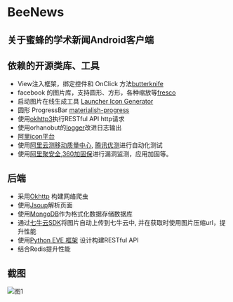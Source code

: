# BeeNews

## 关于蜜蜂的学术新闻Android客户端

## 依赖的开源类库、工具

 - View注入框架，绑定控件和 OnClick 方法[butterknife](https://github.com/JakeWharton/butterknife)
 - facebook 的图片库，支持圆形、方形，各种缩放等[fresco](https://github.com/facebook/fresco)
 - 启动图片在线生成工具 [Launcher Icon Generator](https://romannurik.github.io/AndroidAssetStudio/icons-launcher.html)
 - 圆形 ProgressBar [materialish-progress](https://github.com/pnikosis/materialish-progress)
 - 使用[okhttp3](https://github.com/square/okhttp)执行RESTful API http请求
 - 使用orhanobut的[logger](https://github.com/orhanobut/logger)改进日志输出
 - [阿里icon平台](http://www.iconfont.cn/)
 - 使用[阿里云测移动质量中心](https://mqc.aliyun.com/), [腾讯优测](http://utest.qq.com/)进行自动化测试
 - 使用[阿里聚安全](http://jaq.alibaba.com/),[360加固保](http://jiagu.360.cn/)进行漏洞监测，应用加固等。


## 后端
  - 采用[Okhttp](https://github.com/square/okhttp/) 构建网络爬虫
  - 使用[Jsoup](https://github.com/jhy/jsoup/)解析页面
  - 使用[MongoDB](https://github.com/mongodb/mongo-java-driver)作为格式化数据存储数据库
  - 通过[七牛云SDK](https://github.com/qiniu/java-sdk)将图片自动上传到七牛云中, 并在获取时使用图片压缩url，提升性能
  - 使用[Python EVE 框架](https://github.com/nicolaiarocci/eve) 设计构建RESTful API
  - 结合Redis提升性能
## 截图

![图1](http://7xriwb.com1.z0.glb.clouddn.com/device-2016-08-01-010028.png?imageMogr2/thumbnail/500x/strip)
